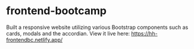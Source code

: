 # frontend-bootcamp
Built a responsive website utilizing various Bootstrap components such as cards, modals and the accordian.
View it live here: https://hh-frontendbc.netlify.app/
